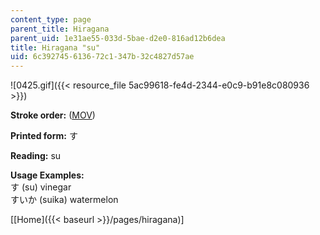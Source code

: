 ```yaml
---
content_type: page
parent_title: Hiragana
parent_uid: 1e31ae55-033d-5bae-d2e0-816ad12b6dea
title: Hiragana "su"
uid: 6c392745-6136-72c1-347b-32c4827d57ae
---
```


![0425.gif]({{< resource_file 5ac99618-fe4d-2344-e0c9-b91e8c080936 >}})

**Stroke order:** ([MOV](http://www.archive.org/download/MITRES21F.01S10_HIRAGANA_CHARACTERS/0425.mov))

**Printed form:** す

**Reading:** su

**Usage Examples:**  
す (su) vinegar  
すいか (suika) watermelon

  
\[[Home]({{< baseurl >}}/pages/hiragana)\]
